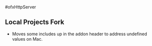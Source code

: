 #ofxHttpServer


## Local Projects Fork

- Moves some includes up in the addon header to address undefined values on Mac.